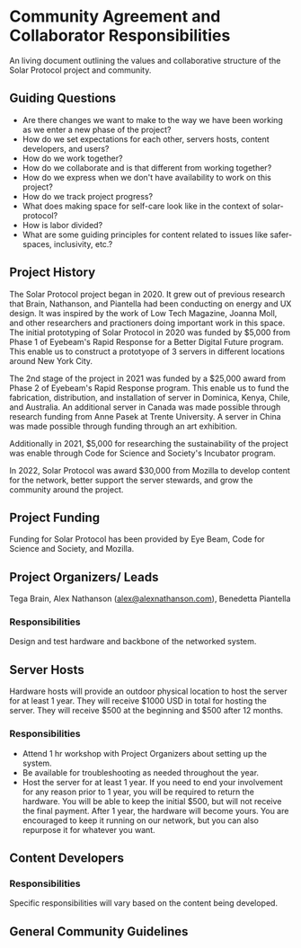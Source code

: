 # Community Agreement and Collaborator Responsibilities

An living document outlining the values and collaborative structure of the Solar Protocol project and community.

## Guiding Questions

* Are there changes we want to make to the way we have been working as we enter a new phase of the project?
* How do we set expectations for each other, servers hosts, content developers, and users?
* How do we work together?
* How do we collaborate and is that different from working together?
* How do we express when we don't have availability to work on this project?
* How do we track project progress?
* What does making space for self-care look like in the context of solar-protocol?
* How is labor divided?
* What are some guiding principles for content related to issues like safer-spaces, inclusivity, etc.?

## Project History

The Solar Protocol project began in 2020. It grew out of previous research that Brain, Nathanson, and Piantella had been conducting on energy and UX design. It was inspired by the work of Low Tech Magazine, Joanna Moll, and other researchers and practioners doing important work in this space. The initial prototyping of Solar Protocol in 2020 was funded by $5,000 from Phase 1 of Eyebeam's Rapid Response for a Better Digital Future program. This enable us to construct a prototyope of 3 servers in different locations around New York City.

The 2nd stage of the project in 2021 was funded by a $25,000 award from Phase 2 of Eyebeam's Rapid Response program. This enable us to fund the fabrication, distribution, and installation of server in Dominica, Kenya, Chile, and Australia. An additional server in Canada was made possible through research funding from Anne Pasek at Trente University. A server in China was made possible through funding through an art exhibition.

Additionally in 2021, $5,000 for researching the sustainability of the project was enable through Code for Science and Society's Incubator program.

In 2022, Solar Protocol was award $30,000 from Mozilla to develop content for the network, better support the server stewards, and grow the community around the project.

## Project Funding

Funding for Solar Protocol has been provided by Eye Beam, Code for Science and Society, and Mozilla.

## Project Organizers/ Leads

Tega Brain, Alex Nathanson (alex@alexnathanson.com), Benedetta Piantella

### Responsibilities

Design and test hardware and backbone of the networked system.

## Server Hosts

Hardware hosts will provide an outdoor physical location to host the server for at least 1 year. They will receive $1000 USD in total for hosting the server. They will receive $500 at the beginning and $500 after 12 months.

### Responsibilities

* Attend 1 hr workshop with Project Organizers about setting up the system.
* Be available for troubleshooting as needed throughout the year.
* Host the server for at least 1 year. If you need to end your involvement for any reason prior to 1 year, you will be required to return the hardware. You will be able to keep the initial $500, but will not receive the final payment. After 1 year, the hardware will become yours. You are encouraged to keep it running on our network, but you can also repurpose it for whatever you want.

## Content Developers

### Responsibilities

Specific responsibilities will vary based on the content being developed.

## General Community Guidelines